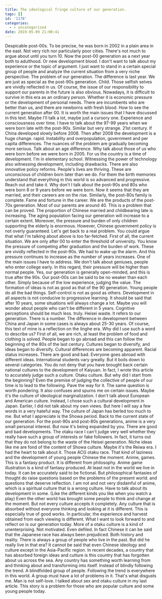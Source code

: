 ```yaml
---
title: The ideological fringe culture of our generation.
tags: []
id: '1178'
categories:
  - - uncategorized
date: 2019-05-09 21:00:41
---
```


Despicable post-00s. To be precise, he was born in 2002 in a plain area in the east. Not very rich nor particularly poor cities. There's not much to argue about until you turn 10. Now the post-00 generation as a next year both to adulthood. Or new development blood. I don't want to talk about my experience or the topic of argument. I just want to stand in a certain special group of people and analyze the current situation from a very niche perspective. The problem of our generation. The difference is last year. We are just as special as the post-90s generation. Child. Those selfish selves are vividly reflected in us. Of course, the issue of our responsibility to support our parents in the future is also obvious. Nowadays, it is difficult to survive in this era as an ordinary person. Whether it is economic pressure or the development of personal needs. There are incumbents who are better than us, and there are newborns with fresh blood. How to see the current generation after 00. It is worth the main issues that I have discussed in this text. Maybe I'll talk a lot, maybe just a cursory one. Experience and consciousness over time. I have to talk about the 97-99 years when we were born late with the post-90s. Similar but very strange. 21st century. If China developed slowly before 2008. Then after 2008 the development is a huge change. rapid. Instability and overpopulation, government and per capita differences. The nuances of the problem are gradually becoming more serious. Talk about an age difference. Why talk about those of us who were born before we were born in 2005. For us the country is a time of development. I'm in elementary school. Witnessing the power of technology also witnessing development, including drawbacks. There are also innovative policy reforms. People's lives are thriving. These are unconscious of children born later than we do. For them the birth memories understand that everything in this world is so advanced and progressive. Reach out and take it. Why don't I talk about the post-90s and 80s who were born 8 or 9 years before we were born. Now it seems that they are married, and their careers are on the rise. Similarly, the post-80s family is complete. Fame and fortune in the career. We are the products of the post-70s generation. Most of our parents are around 40. This is a problem that can be proved. The proportion of Chinese married and childbearing late is increasing. The aging population facing our generation will increase to a certain extent. Moreover, the pressure and burden of only children supporting the elderly is enormous. However, Chinese government policy is not overly guaranteed. Let's get back to a real problem. You could argue that what I'm talking about above is too far-fetched. First of all, the current situation. We are only after 00 to enter the threshold of university. You know the pressure of competing after graduation and the burden of work. These are vividly reflected in the post-90s. We had to wake up the alarm. And this pressure continues to increase as the number of years increases. One of the main issues I have to address. We don't talk about geniuses, people who enter college early. In this regard, their pressure will be higher than normal people. Yes, our generation is generally open-minded, and this is true after the 90s. Our post-00s can be said to be no weaker than each other. Simply because of the low experience, judging the value. The formation of ideas is not as good as that of the 90 generation. Young people do all the bad things. Self-control is not as good as others. Development in all aspects is not conducive to progressive learning. It should be said that after 10 years, some situations will always change a lot. Maybe you will wonder about people who can't be different in 5 years. Cognitive perceptions should be much less. truly. Heisei waste. It refers to our generation. There is a number. The difference in development between China and Japan in some cases is always about 25-30 years. Of course, this text of mine is a reflection on the linghe era. Why did I use such a word to describe us? First of all, we are rich, at least the problem of food and clothing is solved. People began to go abroad and this can follow the beginning of the 80s of the last century. Cultures began to diversify, and ideas began to diversify. Cultural differences are becoming apparent. Racial status increases. There are good and bad. Everyone goes abroad with different ideas. International students vary greatly. But it boils down to several categories. You do not deny that you have brought back certain national cultures to the development of Kaiyuan. In fact, I wrote this article to accurately judge such a culture. Otaku culture. But why did I start from the beginning? Even the premise of judging the collective of people of our time is to lead to the following. Pave the way for it. The same question is worth pondering. It also confuses and spurns me on certain issues. Maybe it's the culture of ideological marginalization. I don't talk about European and American culture. Instead, I chose such a cultural development in Japan. Earlier, I did not talk about my own views. But here I will say a few words in a very hateful way. The culture of Japan has berled too much to me. But what I appreciate is the Showa period. Back to the current state of our generation. For the post-90s and post-80s generations, anime is a very small personal interest. But now it's being expanded by you. There are good and bad developments. The otaku race I can't judge very well whether they really have such a group of interests or fake followers. In fact, it turns out that they do not belong to the waste of the Heisei generation. Niche ideas like me are fond of the content of Showa culture. Maybe it's the Reiwa era. I had the heart to talk about it. Those ACG otaku race. That kind of laziness and the development of young people Chinese the moment. Anime, games. This is a fantasy product. It is different from philosophy. Anime game illustration is a kind of fantasy produced. At least not in the world we live in today. It can be accurately said to be fictional. But philosophical fantasies of thought do raise questions based on the problems of the present world. and questions that deserve reflection. I am not and not very disdainful of anime, which is a spiritual culture that is a wrong culture. Have to talk about its development in some. (Like the different kinds you like when you watch a play) Even the other world has brought some people to think and change at the moment. But not every culture accepts it completely. Any culture that is absorbed without everyone thinking and looking at it is different. This is especially true of good works. In particular, the experience and harvest obtained from each viewing is different. What I want to look forward to and reflect on is our generation today. More of a otaku culture is a kind of unenterprising. Not motivated. Even defiled. In fact Chinese it can be said that the Japanese race has always been prejudiced. Both history and reality. There is always a group of people who live in the past. But did he really live in that era? It cannot be said that even Chinese ideology and culture except in the Asia-Pacific region. In recent decades, a country that has absorbed foreign ideas and culture is this country that has forgotten about us across the sea. Any country has something worth learning from and thinking about and transforming into itself. Instead of blindly following the trend. A blindfolded group of people. Following the trend is everywhere in this world. A group must have a lot of problems in it. That's what disgusts me. Man is not self-love. I talked about sex and otaku culture in my last article. This story is a problem for those who are popular culture and some young people today.